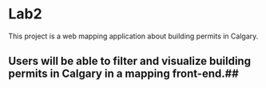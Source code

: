 # Lab2
This project is a web mapping application about building permits in Calgary. 
## Users will be able to filter and visualize building permits in Calgary in a mapping front-end.##


